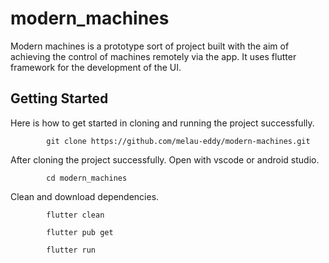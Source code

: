 # modern_machines

Modern machines is a prototype sort of project built with the aim of achieving the control of machines remotely via the app.
It uses flutter framework for the development of the UI.

## Getting Started

Here is how to get started in cloning and running the project successfully.

            git clone https://github.com/melau-eddy/modern-machines.git

After cloning the project successfully. Open with vscode or android studio.

            cd modern_machines

Clean and download dependencies.

            flutter clean

            flutter pub get

            flutter run


